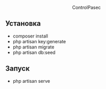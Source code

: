 <p align="center">
    ControlPasec
</p>

## Установка

- composer install
- php artisan key:generate
- php artisan migrate
- php artisan db:seed

## Запуск
- php artisan serve
